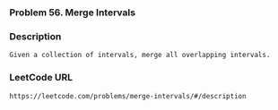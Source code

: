 ### Problem 56. Merge Intervals

### Description
	Given a collection of intervals, merge all overlapping intervals.

### LeetCode URL
	https://leetcode.com/problems/merge-intervals/#/description
